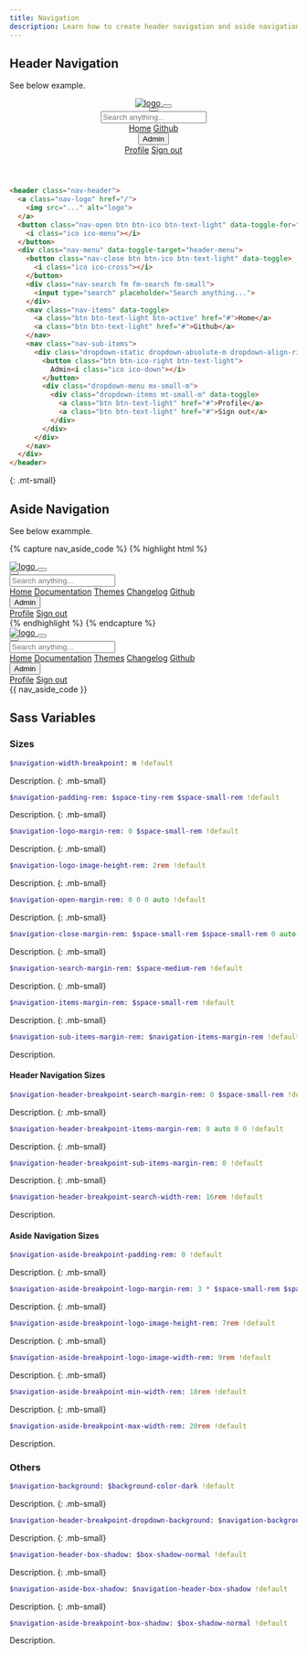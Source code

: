```yaml
---
title: Navigation
description: Learn how to create header navigation and aside navigation in Luda.
---
```



## Header Navigation
See below example.

<header class="nav-header sta">
  <a class="nav-logo" data-turbolinks="false" href="#header-navigation">
    <img src="{{ '/assets/img/logo-text.svg' | relative_url }}" alt="logo">
  </a>
  <button class="nav-open btn btn-ico btn-text-light" data-toggle-for="header-menu">
    <i class="ico ico-menu"></i>
  </button>
  <div class="nav-menu" data-toggle-target="header-menu">
    <button class="nav-close btn btn-ico btn-text-light" data-toggle>
      <i class="ico ico-cross"></i>
    </button>
    <div class="nav-search fm fm-search fm-small">
      <input type="search" placeholder="Search anything...">
    </div>
    <nav class="nav-items" data-toggle>
      <a class="btn btn-text-light btn-active" data-turbolinks="false" href="#header-navigation">Home</a>
      <a class="btn btn-text-light" data-turbolinks="false" href="#header-navigation">Github</a>
    </nav>
    <nav class="nav-sub-items">
      <div class="dropdown-static dropdown-absolute-m dropdown-align-right">
        <button class="btn btn-ico-right btn-text-light">
          Admin<i class="ico ico-down"></i>
        </button>
        <div class="dropdown-menu mx-small-m">
          <div class="dropdown-items mt-small-m" data-toggle>
            <a class="btn btn-text-light" data-turbolinks="false" href="#header-navigation">Profile</a>
            <a class="btn btn-text-light" data-turbolinks="false" href="#header-navigation">Sign out</a>
          </div>
        </div>
      </div>
    </nav>
  </div>
</header>

``` html
<header class="nav-header">
  <a class="nav-logo" href="/">
    <img src="..." alt="logo">
  </a>
  <button class="nav-open btn btn-ico btn-text-light" data-toggle-for="header-menu">
    <i class="ico ico-menu"></i>
  </button>
  <div class="nav-menu" data-toggle-target="header-menu">
    <button class="nav-close btn btn-ico btn-text-light" data-toggle>
      <i class="ico ico-cross"></i>
    </button>
    <div class="nav-search fm fm-search fm-small">
      <input type="search" placeholder="Search anything...">
    </div>
    <nav class="nav-items" data-toggle>
      <a class="btn btn-text-light btn-active" href="#">Home</a>
      <a class="btn btn-text-light" href="#">Github</a>
    </nav>
    <nav class="nav-sub-items">
      <div class="dropdown-static dropdown-absolute-m dropdown-align-right">
        <button class="btn btn-ico-right btn-text-light">
          Admin<i class="ico ico-down"></i>
        </button>
        <div class="dropdown-menu mx-small-m">
          <div class="dropdown-items mt-small-m" data-toggle>
            <a class="btn btn-text-light" href="#">Profile</a>
            <a class="btn btn-text-light" href="#">Sign out</a>
          </div>
        </div>
      </div>
    </nav>
  </div>
</header>
```
{: .mt-small}




## Aside Navigation
See below exammple.

{% capture nav_aside_code %}
{% highlight html %}
<aside class="nav-aside">
  <a class="nav-logo" href="/">
    <img src="..." alt="logo">
  </a>
  <button class="nav-open btn btn-ico btn-text-light" data-toggle-for="aside-menu">
    <i class="ico ico-menu"></i>
  </button>
  <div class="nav-menu" data-toggle-target="aside-menu">
    <button class="nav-close btn btn-ico btn-text-light" data-toggle>
      <i class="ico ico-cross"></i>
    </button>
    <div class="nav-search fm fm-search fm-small">
      <input type="search" placeholder="Search anything...">
    </div>
    <nav class="nav-items" data-toggle>
      <a class="btn btn-text-light btn-active" href="#">Home</a>
      <a class="btn btn-text-light" href="#">Documentation</a>
      <a class="btn btn-text-light" href="#">Themes</a>
      <a class="btn btn-text-light" href="#">Changelog</a>
      <a class="btn btn-text-light" href="#">Github</a>
    </nav>
    <nav class="nav-sub-items">
      <div class="dropdown-static">
        <button class="btn btn-ico-right btn-text-light" data-none-toggle>
          Admin<i class="ico ico-down"></i>
        </button>
        <div class="dropdown-menu">
          <div class="dropdown-items" data-toggle>
            <a class="btn btn-text-light" href="#">Profile</a>
            <a class="btn btn-text-light" href="#">Sign out</a>
          </div>
        </div>
      </div>
    </nav>
  </div>
</aside>
{% endhighlight %}
{% endcapture %}

<div class="d-block d-flex-m">
  <aside class="nav-aside">
    <a class="nav-logo" data-turbolinks="false" href="#aside-navigation">
      <img src="{{ '/assets/img/logo-text.svg' | relative_url }}" alt="logo">
    </a>
    <button class="nav-open btn btn-ico btn-text-light" data-toggle-for="aside-menu">
      <i class="ico ico-menu"></i>
    </button>
    <div class="nav-menu" data-toggle-target="aside-menu">
      <button class="nav-close btn btn-ico btn-text-light" data-toggle>
        <i class="ico ico-cross"></i>
      </button>
      <div class="nav-search fm fm-search fm-small">
        <input type="search" placeholder="Search anything...">
      </div>
      <nav class="nav-items" data-toggle>
        <a class="btn btn-text-light btn-active" data-turbolinks="false" href="#aside-navigation">Home</a>
        <a class="btn btn-text-light" data-turbolinks="false" href="#aside-navigation">Documentation</a>
        <a class="btn btn-text-light" data-turbolinks="false" href="#aside-navigation">Themes</a>
        <a class="btn btn-text-light" data-turbolinks="false" href="#aside-navigation">Changelog</a>
        <a class="btn btn-text-light" data-turbolinks="false" href="#aside-navigation">Github</a>
      </nav>
      <nav class="nav-sub-items">
        <div class="dropdown-static">
          <button class="btn btn-ico-right btn-text-light" data-none-toggle>
            Admin<i class="ico ico-down"></i>
          </button>
          <div class="dropdown-menu">
            <div class="dropdown-items" data-toggle>
              <a class="btn btn-text-light" data-turbolinks="false" href="#aside-navigation">Profile</a>
              <a class="btn btn-text-light" data-turbolinks="false" href="#aside-navigation">Sign out</a>
            </div>
          </div>
        </div>
      </nav>
    </div>
  </aside>
  <div class="mt-small mt-none-m" style="min-width:0">{{ nav_aside_code }}</div>
</div>




## Sass Variables

### Sizes
``` sass
$navigation-width-breakpoint: m !default
```
Description.
{: .mb-small}

``` sass
$navigation-padding-rem: $space-tiny-rem $space-small-rem !default
```
Description.
{: .mb-small}

``` sass
$navigation-logo-margin-rem: 0 $space-small-rem !default
```
Description.
{: .mb-small}

``` sass
$navigation-logo-image-height-rem: 2rem !default
```
Description.
{: .mb-small}

``` sass
$navigation-open-margin-rem: 0 0 0 auto !default
```
Description.
{: .mb-small}

``` sass
$navigation-close-margin-rem: $space-small-rem $space-small-rem 0 auto !default
```
Description.
{: .mb-small}

``` sass
$navigation-search-margin-rem: $space-medium-rem !default
```
Description.
{: .mb-small}

``` sass
$navigation-items-margin-rem: $space-small-rem !default
```
Description.
{: .mb-small}

``` sass
$navigation-sub-items-margin-rem: $navigation-items-margin-rem !default
```
Description.


#### Header Navigation Sizes
``` sass
$navigation-header-breakpoint-search-margin-rem: 0 $space-small-rem !default
```
Description.
{: .mb-small}

``` sass
$navigation-header-breakpoint-items-margin-rem: 0 auto 0 0 !default
```
Description.
{: .mb-small}

``` sass
$navigation-header-breakpoint-sub-items-margin-rem: 0 !default
```
Description.
{: .mb-small}

``` sass
$navigation-header-breakpoint-search-width-rem: 16rem !default
```
Description.


#### Aside Navigation Sizes
``` sass
$navigation-aside-breakpoint-padding-rem: 0 !default
```
Description.
{: .mb-small}

``` sass
$navigation-aside-breakpoint-logo-margin-rem: 3 * $space-small-rem $space-medium-rem $space-small-rem !default
```
Description.
{: .mb-small}

``` sass
$navigation-aside-breakpoint-logo-image-height-rem: 7rem !default
```
Description.
{: .mb-small}

``` sass
$navigation-aside-breakpoint-logo-image-width-rem: 9rem !default
```
Description.
{: .mb-small}

``` sass
$navigation-aside-breakpoint-min-width-rem: 18rem !default
```
Description.
{: .mb-small}

``` sass
$navigation-aside-breakpoint-max-width-rem: 20rem !default
```
Description.


### Others
``` sass
$navigation-background: $background-color-dark !default
```
Description.
{: .mb-small}

``` sass
$navigation-header-breakpoint-dropdown-background: $navigation-background !default
```
Description.
{: .mb-small}

``` sass
$navigation-header-box-shadow: $box-shadow-normal !default
```
Description.
{: .mb-small}

``` sass
$navigation-aside-box-shadow: $navigation-header-box-shadow !default
```
Description.
{: .mb-small}

``` sass
$navigation-aside-breakpoint-box-shadow: $box-shadow-normal !default
```
Description.